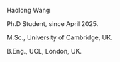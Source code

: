 Haolong Wang

Ph.D Student, since April 2025.

M.Sc., University of Cambridge, UK.

B.Eng., UCL, London, UK.
